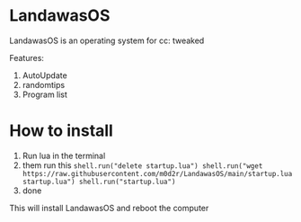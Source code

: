 # LandawasOS
LandawasOS is an operating system for cc: tweaked

Features:
1. AutoUpdate
2. randomtips
3. Program list

# How to install
1. Run lua in the terminal
2. them run this
`shell.run("delete startup.lua") shell.run("wget https://raw.githubusercontent.com/m0d2r/LandawasOS/main/startup.lua startup.lua") shell.run("startup.lua")`
3. done

This will install LandawasOS and reboot the computer